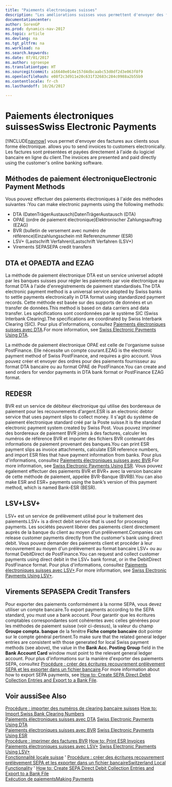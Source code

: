 ```yaml
---
title: "Paiements électroniques suisses"
description: "Les améliorations suisses vous permettent d'envoyer des factures aux clients sous forme électronique. Les factures sont présentées et payées directement à l'aide du logiciel bancaire en ligne du client."
documentationcenter: 
author: SorenGP
ms.prod: dynamics-nav-2017
ms.topic: article
ms.devlang: na
ms.tgt_pltfrm: na
ms.workload: na
ms.search.keywords: 
ms.date: 07/01/2017
ms.author: sgroespe
ms.translationtype: HT
ms.sourcegitcommit: a16640e014e157d4dbcaabc53d0df2d3e063f8f9
ms.openlocfilehash: e08f2c3d911e20c631f32683c284c0988a2b55b9
ms.contentlocale: fr-ch
ms.lasthandoff: 10/26/2017

---
```

# <a name="swiss-electronic-payments"></a><span data-ttu-id="93389-104">Paiements électroniques suisses</span><span class="sxs-lookup"><span data-stu-id="93389-104">Swiss Electronic Payments</span></span>
[!INCLUDE[navnow](../../includes/navnow_md.md)]<span data-ttu-id="93389-105"> vous permet d'envoyer des factures aux clients sous forme électronique.</span><span class="sxs-lookup"><span data-stu-id="93389-105"> allows you to send invoices to customers electronically.</span></span> <span data-ttu-id="93389-106">Les factures sont présentées et payées directement à l'aide du logiciel bancaire en ligne du client.</span><span class="sxs-lookup"><span data-stu-id="93389-106">The invoices are presented and paid directly using the customer's online banking software.</span></span>  

## <a name="electronic-payment-methods"></a><span data-ttu-id="93389-107">Méthodes de paiement électronique</span><span class="sxs-lookup"><span data-stu-id="93389-107">Electronic Payment Methods</span></span>  
<span data-ttu-id="93389-108">Vous pouvez effectuer des paiements électroniques à l'aide des méthodes suivantes :</span><span class="sxs-lookup"><span data-stu-id="93389-108">You can make electronic payments using the following methods:</span></span>  

- <span data-ttu-id="93389-109">DTA (DatenTrägerAustausch)</span><span class="sxs-lookup"><span data-stu-id="93389-109">DatenTrägerAustausch (DTA)</span></span>  
- <span data-ttu-id="93389-110">OPAE (ordre de paiement électronique)</span><span class="sxs-lookup"><span data-stu-id="93389-110">Elektronischer Zahlungsauftrag (EZAG)</span></span>  
- <span data-ttu-id="93389-111">BVR (bulletin de versement avec numéro de référence)</span><span class="sxs-lookup"><span data-stu-id="93389-111">Einzahlungsschein mit Referenznummer (ESR)</span></span>  
- <span data-ttu-id="93389-112">LSV+ (Lastschrift Verfahren)</span><span class="sxs-lookup"><span data-stu-id="93389-112">Lastschrift Verfahren (LSV+)</span></span>  
- <span data-ttu-id="93389-113">Virements SEPA</span><span class="sxs-lookup"><span data-stu-id="93389-113">SEPA credit transfers</span></span>  

## <a name="dta-and-ezag"></a><span data-ttu-id="93389-114">DTA et OPAE</span><span class="sxs-lookup"><span data-stu-id="93389-114">DTA and EZAG</span></span>  
<span data-ttu-id="93389-115">La méthode de paiement électronique DTA est un service universel adopté par les banques suisses pour régler les paiements par voie électronique au format DTA à l'aide d'enregistrements de paiement standardisés.</span><span class="sxs-lookup"><span data-stu-id="93389-115">The DTA electronic payment method is a universal service adopted by Swiss banks to settle payments electronically in DTA format using standardized payment records.</span></span> <span data-ttu-id="93389-116">Cette méthode est basée sur des supports de données et un transfer de données.</span><span class="sxs-lookup"><span data-stu-id="93389-116">This method is based on data carriers and data transfer.</span></span> <span data-ttu-id="93389-117">Les spécifications sont coordonnées par le système SIC (Swiss Interbank Clearing).</span><span class="sxs-lookup"><span data-stu-id="93389-117">The specifications are coordinated by Swiss Interbank Clearing (SIC).</span></span> <span data-ttu-id="93389-118">Pour plus d'informations, consultez [Paiements électroniques suisses avec DTA](swiss-electronic-payments-using-dta.md).</span><span class="sxs-lookup"><span data-stu-id="93389-118">For more information, see [Swiss Electronic Payments Using DTA](swiss-electronic-payments-using-dta.md).</span></span>  

<span data-ttu-id="93389-119">La méthode de paiement électronique OPAE est celle de l'organisme suisse PostFinance. Elle nécessite un compte courant.</span><span class="sxs-lookup"><span data-stu-id="93389-119">EZAG is the electronic payment method of Swiss PostFinance, and requires a giro account.</span></span> <span data-ttu-id="93389-120">Vous pouvez créer et envoyer des ordres pour des paiements fournisseur au format DTA bancaire ou au format OPAE de PostFinance.</span><span class="sxs-lookup"><span data-stu-id="93389-120">You can create and send orders for vendor payments in DTA bank format or PostFinance EZAG format.</span></span>  

## <a name="esr"></a><span data-ttu-id="93389-121">RED</span><span class="sxs-lookup"><span data-stu-id="93389-121">ESR</span></span>  
<span data-ttu-id="93389-122">BVR est un service de débiteur électronique qui utilise des bordereaux de paiement pour les recouvrements d'argent.</span><span class="sxs-lookup"><span data-stu-id="93389-122">ESR is an electronic debtor service that uses payment slips to collect money.</span></span> <span data-ttu-id="93389-123">Il s'agit du système de paiement électronique standard créé par la Poste suisse.</span><span class="sxs-lookup"><span data-stu-id="93389-123">It is the standard electronic payment system created by Swiss Post.</span></span> <span data-ttu-id="93389-124">Vous pouvez imprimer des bordereaux de paiement BVR joints à des factures, calculer les numéros de référence BVR et importer des fichiers BVR contenant des informations de paiement provenant des banques.</span><span class="sxs-lookup"><span data-stu-id="93389-124">You can print ESR payment slips as invoice attachments, calculate ESR reference numbers, and import ESR files that have payment information from banks.</span></span> <span data-ttu-id="93389-125">Pour plus d'informations, consultez [Paiements électroniques suisses avec BVR](how-to-print-esr-invoices.md).</span><span class="sxs-lookup"><span data-stu-id="93389-125">For more information, see [Swiss Electronic Payments Using ESR](how-to-print-esr-invoices.md).</span></span> <span data-ttu-id="93389-126">Vous pouvez également effectuer des paiements BVR et BVR+ avec la version bancaire de cette méthode de paiement, appelée BVR-Banque (BVRB).</span><span class="sxs-lookup"><span data-stu-id="93389-126">You can also make ESR and ESR+ payments using the bank’s version of this payment method, which is named Bank-ESR (BESR).</span></span>  

## <a name="lsv"></a><span data-ttu-id="93389-127">LSV+</span><span class="sxs-lookup"><span data-stu-id="93389-127">LSV+</span></span>  
<span data-ttu-id="93389-128">LSV+ est un service de prélèvement utilisé pour le traitement des paiements.</span><span class="sxs-lookup"><span data-stu-id="93389-128">LSV+ is a direct debit service that is used for processing payments.</span></span> <span data-ttu-id="93389-129">Les sociétés peuvent libérer des paiements client directement auprès de la banque du client au moyen d'un prélèvement.</span><span class="sxs-lookup"><span data-stu-id="93389-129">Companies can release customer payments directly from the customer's bank using direct debit.</span></span> <span data-ttu-id="93389-130">Vous pouvez demander des paiements client et procéder à leur recouvrement au moyen d'un prélèvement au format bancaire LSV+ ou au format DebitDirect de PostFinance.</span><span class="sxs-lookup"><span data-stu-id="93389-130">You can request and collect customer payments using direct debit in the LSV+ bank format, or in the DebitDirect PostFinance format.</span></span> <span data-ttu-id="93389-131">Pour plus d'informations, consultez [Paiements électroniques suisses avec LSV+](swiss-electronic-payments-using-lsv-.md).</span><span class="sxs-lookup"><span data-stu-id="93389-131">For more information, see [Swiss Electronic Payments Using LSV+](swiss-electronic-payments-using-lsv-.md).</span></span>  

## <a name="sepa-credit-transfers"></a><span data-ttu-id="93389-132">Virements SEPA</span><span class="sxs-lookup"><span data-stu-id="93389-132">SEPA Credit Transfers</span></span>  
<span data-ttu-id="93389-133">Pour exporter des paiements conformément à la norme SEPA, vous devez utiliser un compte bancaire.</span><span class="sxs-lookup"><span data-stu-id="93389-133">To export payments according to the SEPA standard, you must use a bank account.</span></span> <span data-ttu-id="93389-134">Pour garantir que les écritures comptables correspondantes sont cohérentes avec celles générées pour les méthodes de paiement suisse (voir ci-dessus), la valeur du champ **Groupe compta. banque** de la fenêtre **Fiche compte bancaire** doit pointer sur le compte général pertinent.</span><span class="sxs-lookup"><span data-stu-id="93389-134">To make sure that the related general ledger entries are consistent with those generated for local Swiss payment methods (see above), the value in the **Bank Acc. Posting Group** field in the **Bank Account Card** window must point to the relevant general ledger account.</span></span> <span data-ttu-id="93389-135">Pour plus d'informations sur la manière d'exporter des paiements SEPA, consultez [Procédure : créer des écritures recouvrement prélèvement SEPA et les exporter dans un fichier bancaire](../../finance-how-create-sepa-direct-debit-collection-entries-export-bank-file.md).</span><span class="sxs-lookup"><span data-stu-id="93389-135">For more information about how to export SEPA payments, see [How to: Create SEPA Direct Debit Collection Entries and Export to a Bank File](../../finance-how-create-sepa-direct-debit-collection-entries-export-bank-file.md).</span></span>  

## <a name="see-also"></a><span data-ttu-id="93389-136">Voir aussi</span><span class="sxs-lookup"><span data-stu-id="93389-136">See Also</span></span>  
 <span data-ttu-id="93389-137">[Procédure : importer des numéros de clearing bancaire suisses](how-to-import-swiss-bank-clearing-numbers.md) </span><span class="sxs-lookup"><span data-stu-id="93389-137">[How to: Import Swiss Bank Clearing Numbers](how-to-import-swiss-bank-clearing-numbers.md) </span></span>  
 <span data-ttu-id="93389-138">[Paiements électroniques suisses avec DTA](swiss-electronic-payments-using-dta.md) </span><span class="sxs-lookup"><span data-stu-id="93389-138">[Swiss Electronic Payments Using DTA](swiss-electronic-payments-using-dta.md) </span></span>  
 <span data-ttu-id="93389-139">[Paiements électroniques suisses avec BVR](swiss-electronic-payments-using-esr.md) </span><span class="sxs-lookup"><span data-stu-id="93389-139">[Swiss Electronic Payments Using ESR](swiss-electronic-payments-using-esr.md) </span></span>  
 <span data-ttu-id="93389-140">[Procédure : imprimer des factures BVR](how-to-print-esr-invoices.md) </span><span class="sxs-lookup"><span data-stu-id="93389-140">[How to: Print ESR Invoices](how-to-print-esr-invoices.md) </span></span>  
 <span data-ttu-id="93389-141">[Paiements électroniques suisses avec LSV+](swiss-electronic-payments-using-lsv-.md) </span><span class="sxs-lookup"><span data-stu-id="93389-141">[Swiss Electronic Payments Using LSV+](swiss-electronic-payments-using-lsv-.md) </span></span>  
 <span data-ttu-id="93389-142">[Fonctionnalité locale suisse](switzerland-local-functionality.md)  ' [Procédure : créer des écritures recouvrement prélèvement SEPA et les exporter dans un fichier bancaire](../../finance-how-create-sepa-direct-debit-collection-entries-export-bank-file.md)</span><span class="sxs-lookup"><span data-stu-id="93389-142">[Switzerland Local Functionality](switzerland-local-functionality.md)  ' [How to: Create SEPA Direct Debit Collection Entries and Export to a Bank File](../../finance-how-create-sepa-direct-debit-collection-entries-export-bank-file.md)</span></span>  
 [<span data-ttu-id="93389-143">Exécution de paiements</span><span class="sxs-lookup"><span data-stu-id="93389-143">Making Payments</span></span>](../../payables-make-payments.md)

